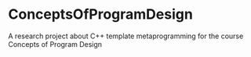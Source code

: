 # ConceptsOfProgramDesign
A research project about C++ template metaprogramming for the course Concepts of Program Design
